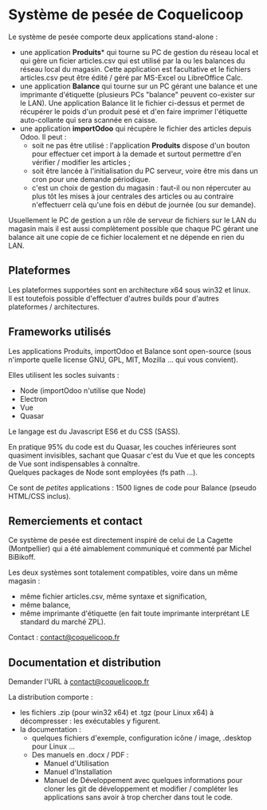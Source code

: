 # Système de pesée de Coquelicoop

Le système de pesée comporte deux applications stand-alone :

- une application **Produits*** qui tourne su PC de gestion du réseau local et qui gère un ficier articles.csv qui est utilisé par la ou les balances du réseau local du magasin. Cette application est facultative et le fichiers articles.csv peut être édité / géré par MS-Excel ou LibreOffice Calc.
- une application **Balance** qui tourne sur un PC gérant une balance et une imprimante d'étiquette (plusieurs PCs "balance" peuvent co-exister sur le LAN). Une application Balance lit le fichier ci-dessus et permet de récupérer le poids d'un produit pesé et d'en faire imprimer l'étiquette auto-collante qui sera scannée en caisse.
- une application **importOdoo** qui récupère le fichier des articles depuis Odoo. Il peut :
    - soit ne pas être utilisé : l'application **Produits** dispose d'un bouton pour effectuer cet import à la demade et
    surtout permettre d'en vérifier / modifier les articles ;
    - soit être lancée à l'initialisation du PC serveur, voire être mis dans un cron pour une demande périodique.
    - c'est un choix de gestion du magasin : faut-il ou non répercuter au plus tôt les mises à jour centrales des articles ou au contraire n'effectuerr celà qu'une fois en début de journée (ou sur demande).

Usuellement le PC de gestion a un rôle de serveur de fichiers sur le LAN du magasin mais il est aussi complètement possible que chaque PC gérant une balance ait une copie de ce fichier localement et ne dépende en rien du LAN.

## Plateformes
Les plateformes supportées sont en architecture x64 sous win32 et linux.  
Il est toutefois possible d'effectuer d'autres builds pour d'autres plateformes / architectures.

## Frameworks utilisés
Les applications Produits, importOdoo et Balance sont open-source (sous n'importe quelle license GNU, GPL, MIT, Mozilla ... qui vous convient).

Elles utilisent les socles suivants :
- Node (importOdoo n'utilise que Node)
- Electron
- Vue
- Quasar

Le langage est du Javascript ES6 et du CSS (SASS).

En pratique 95% du code est du Quasar, les couches inférieures sont quasiment invisibles, sachant que Quasar c'est du Vue et que les concepts de Vue sont indispensables à connaître.  
Quelques packages de Node sont employées (fs path ...).

Ce sont de *petites* applications : 1500 lignes de code pour Balance (pseudo HTML/CSS inclus).

## Remerciements et contact
Ce système de pesée est directement inspiré de celui de La Cagette (Montpellier) qui a été aimablement communiqué et commenté par Michel BiBikoff.  

Les deux systèmes sont totalement compatibles, voire dans un même magasin :
- même fichier articles.csv, même syntaxe et signification,
- même balance,
- même imprimante d'étiquette (en fait toute imprimante interprétant LE standard du marché ZPL).

Contact : contact@coquelicoop.fr

## Documentation et distribution
Demander l'URL à contact@coquelicoop.fr

La distribution comporte :
- les fichiers .zip (pour win32 x64) et .tgz (pour Linux x64) à décompresser : les exécutables y figurent.
- la documentation :
    - quelques fichiers d'exemple, configuration icône / image, .desktop pour Linux ...
    - Des manuels en .docx / PDF :
        - Manuel d'Utilisation
        - Manuel d'Installation
        - Manuel de Développement avec quelques informations pour cloner les git de développement et modifier / compléter les applications sans avoir à trop chercher dans tout le code.
